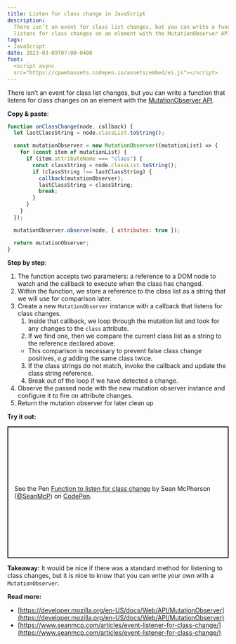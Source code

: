 ```yaml
---
title: Listen for class change in JavaScript
description:
  There isn’t an event for class list changes, but you can write a function that
  listens for class changes on an element with the MutationObserver API
tags:
- JavaScript
date: 2023-03-09T07:00-0400
foot:
  <script async
  src="https://cpwebassets.codepen.io/assets/embed/ei.js"></script>
---
```


There isn’t an event for class list changes, but you can write a function that
listens for class changes on an element with the
[MutationObserver API](https://developer.mozilla.org/en-US/docs/Web/API/MutationObserver).

**Copy & paste**:

```jsx
function onClassChange(node, callback) {
  let lastClassString = node.classList.toString();

  const mutationObserver = new MutationObserver((mutationList) => {
    for (const item of mutationList) {
      if (item.attributeName === "class") {
        const classString = node.classList.toString();
        if (classString !== lastClassString) {
          callback(mutationObserver);
          lastClassString = classString;
          break;
        }
      }
    }
  });

  mutationObserver.observe(node, { attributes: true });

  return mutationObserver;
}
```

**Step by step**:

1. The function accepts two parameters: a reference to a DOM node to watch and
   the callback to execute when the class has changed.
2. Within the function, we store a reference to the class list as a string that
   we will use for comparison later.
3. Create a new `MutationObserver` instance with a callback that listens for
   class changes.
   1. Inside that callback, we loop through the mutation list and look for any
      changes to the `class` attribute.
   2. If we find one, then we compare the current class list as a string to the
      reference declared above.
    - This comparison is necessary to prevent false class change positives,
        _e.g_ adding the same class twice.
   3. If the class strings do not match, invoke the callback and update the
      class string reference.
   4. Break out of the loop if we have detected a change.
4. Observe the passed node with the new mutation observer instance and configure
   it to fire on attribute changes.
5. Return the mutation observer for later clean up

**Try it out:**

<p class="codepen" data-height="300" data-default-tab="js,result" data-slug-hash="VwGzxQb" data-user="SeanMcP" style="height: 300px; box-sizing: border-box; display: flex; align-items: center; justify-content: center; border: 2px solid; margin: 1em 0; padding: 1em;">
  <span>See the Pen <a href="https://codepen.io/SeanMcP/pen/VwGzxQb">
  Function to listen for class change</a> by Sean McPherson (<a href="https://codepen.io/SeanMcP">@SeanMcP</a>)
  on <a href="https://codepen.io">CodePen</a>.</span>
</p>

**Takeaway:** It would be nice if there was a standard method for listening to
class changes, but it is nice to know that you can write your own with a
`MutationObserver`.

**Read more:**

- [https://developer.mozilla.org/en-US/docs/Web/API/MutationObserver](https://developer.mozilla.org/en-US/docs/Web/API/MutationObserver)
- [https://www.seanmcp.com/articles/event-listener-for-class-change/](https://www.seanmcp.com/articles/event-listener-for-class-change/)
